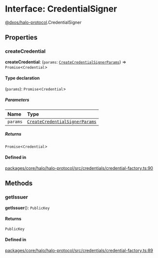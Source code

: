 # Interface: CredentialSigner

[@dxos/halo-protocol](../modules/dxos_halo_protocol.md).CredentialSigner

## Properties

### createCredential

 **createCredential**: (`params`: [`CreateCredentialSignerParams`](../types/dxos_halo_protocol.CreateCredentialSignerParams.md)) => `Promise`<`Credential`\>

#### Type declaration

(`params`): `Promise`<`Credential`\>

##### Parameters

| Name | Type |
| :------ | :------ |
| `params` | [`CreateCredentialSignerParams`](../types/dxos_halo_protocol.CreateCredentialSignerParams.md) |

##### Returns

`Promise`<`Credential`\>

#### Defined in

[packages/core/halo/halo-protocol/src/credentials/credential-factory.ts:90](https://github.com/dxos/dxos/blob/main/packages/core/halo/halo-protocol/src/credentials/credential-factory.ts#L90)

## Methods

### getIssuer

**getIssuer**(): `PublicKey`

#### Returns

`PublicKey`

#### Defined in

[packages/core/halo/halo-protocol/src/credentials/credential-factory.ts:89](https://github.com/dxos/dxos/blob/main/packages/core/halo/halo-protocol/src/credentials/credential-factory.ts#L89)
